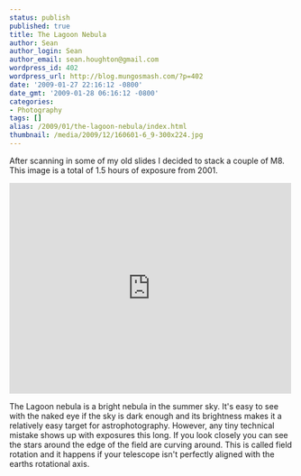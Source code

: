 ```yaml
---
status: publish
published: true
title: The Lagoon Nebula
author: Sean
author_login: Sean
author_email: sean.houghton@gmail.com
wordpress_id: 402
wordpress_url: http://blog.mungosmash.com/?p=402
date: '2009-01-27 22:16:12 -0800'
date_gmt: '2009-01-28 06:16:12 -0800'
categories:
- Photography
tags: []
alias: /2009/01/the-lagoon-nebula/index.html
thumbnail: /media/2009/12/160601-6_9-300x224.jpg
---
```

After scanning in some of my old slides I decided to stack a couple of M8. This image is a total of 1.5 hours of exposure from 2001.

<iframe src="https://www.flickr.com/photos/seanhoughton/5211089166/player/" width="500" height="374" frameborder="0" allowfullscreen webkitallowfullscreen mozallowfullscreen oallowfullscreen msallowfullscreen></iframe>

The Lagoon nebula is a bright nebula in the summer sky. It's easy to see with the naked eye if the sky is dark enough and its brightness makes it a relatively easy target for astrophotography. However, any tiny technical mistake shows up with exposures this long. If you look closely you can see the stars around the edge of the field are curving around. This is called field rotation and it happens if your telescope isn't perfectly aligned with the earths rotational axis.

